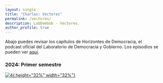 ```yaml
---
layout: single
title: "Charlas: Vectores"
permalink: /vectores/
description: LabDemGob - Vectores.
author_profile: true
---
```



Abajo puedes revisar los capítulos de Horizontes de Democracia, el podcast oficial del Laboratorio de Democracia y Gobierno. Los episodios se pueden ver [aquí](https://www.youtube.com/playlist?list=PLZW9RpnDbfbR0F-KvwxdKXRcyHT7KN3kI).



### 2024: Primer semestre

[![4](/vectores/20240529%20-%20Sebastián%20Carrasco.jpeg){:height="32%" width="32%"}](/horizontes/20240529%20-%20Sebastián%20Carrasco.jpeg) 
